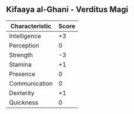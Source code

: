 ## Kifaaya al-Ghani - Verditus Magi
|Characteristic|Score|
|---|---|
|Intelligence|+3|
|Perception|0|
|Strength|-3|
|Stamina|+1|
|Presence|0|
|Communication|0|
|Dexterity|+1|
|Quickness|0|
